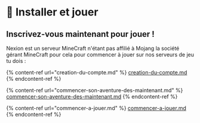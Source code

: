 # 💾 Installer et jouer

## Inscrivez-vous maintenant pour jouer !&#x20;

Nexion est un serveur MineCraft n'étant pas affilié à Mojang la société gérant MineCraft pour cela pour commencer à jouer sur nos serveurs de jeu tu dois :&#x20;

{% content-ref url="creation-du-compte.md" %}
[creation-du-compte.md](creation-du-compte.md)
{% endcontent-ref %}

{% content-ref url="commencer-son-aventure-des-maintenant.md" %}
[commencer-son-aventure-des-maintenant.md](commencer-son-aventure-des-maintenant.md)
{% endcontent-ref %}

{% content-ref url="commencer-a-jouer.md" %}
[commencer-a-jouer.md](commencer-a-jouer.md)
{% endcontent-ref %}

